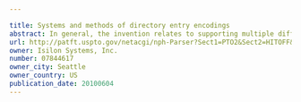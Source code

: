 ```yaml
---

title: Systems and methods of directory entry encodings
abstract: In general, the invention relates to supporting multiple different character encodings in the same file system. In one embodiment, a method is provided for filename lookup that supports multiple character encodings. The method comprises storing filename data in a first character encoding into an indexed data structure. The method further comprises receiving filename data in a second encoding. The method also comprises looking up filename data in the indexed data structure using the second encoding.
url: http://patft.uspto.gov/netacgi/nph-Parser?Sect1=PTO2&Sect2=HITOFF&p=1&u=%2Fnetahtml%2FPTO%2Fsearch-adv.htm&r=1&f=G&l=50&d=PALL&S1=07844617&OS=07844617&RS=07844617
owner: Isilon Systems, Inc.
number: 07844617
owner_city: Seattle
owner_country: US
publication_date: 20100604
---
```

